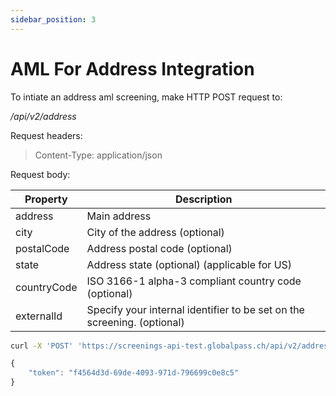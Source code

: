 ```yaml
---
sidebar_position: 3
---
```


# AML For Address Integration

To intiate an address aml screening, make HTTP POST request to:

_/api/v2/address_

Request headers:

> Content-Type: application/json

Request body:

| Property              | Description                                                 |
| --------------------- | ----------------------------------------------------------- |
| address               | Main address                                                |
| city                  | City of the address (optional)                              |
| postalCode            | Address postal code (optional)                              |
| state                 | Address state (optional) (applicable for US)                |
| countryCode           | ISO 3166-1 alpha-3 compliant country code (optional)        |
| externalId            | Specify your internal identifier to be set on the screening. (optional)|

```bash title="Example request"
curl -X 'POST' 'https://screenings-api-test.globalpass.ch/api/v2/address' -H 'accept: text/plain' -H 'Authorization: Bearer {your_access_token}'-H 'Content-Type: application/json' -d '{ "address": "Gran Subida Mario, 7", "city": "Málaga", "countryCode": "ESP", "postalCode": "37764", "externalId": "AAA111" }'
```

```js title="Example response"
{
    "token": "f4564d3d-69de-4093-971d-796699c0e8c5"
}
```